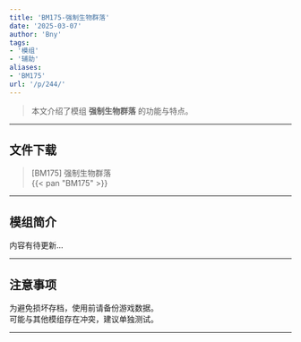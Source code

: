 ```yaml
---
title: 'BM175-强制生物群落'
date: '2025-03-07'
author: 'Bny'
tags:
- '模组'
- '辅助'
aliases:
- 'BM175'
url: '/p/244/'
---
```


> 本文介绍了模组 **强制生物群落** 的功能与特点。

---

## 文件下载

> [BM175] 强制生物群落  
{{< pan "BM175" >}}  

---

## 模组简介

>  
内容有待更新...  

---

## 注意事项

>  
为避免损坏存档，使用前请备份游戏数据。  
可能与其他模组存在冲突，建议单独测试。  

---

